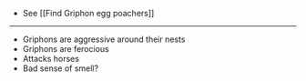 - See [[Find Griphon egg poachers]]
---
- Griphons are aggressive around their nests
- Griphons are ferocious
- Attacks horses
- Bad sense of smell?